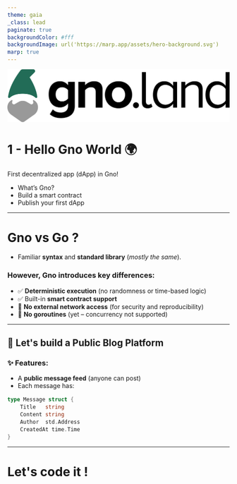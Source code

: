 ```yaml
---
theme: gaia
_class: lead
paginate: true
backgroundColor: #fff
backgroundImage: url('https://marp.app/assets/hero-background.svg')
marp: true
---
```


<!--
Deployed online your first simple dApp

What is possible in Gno compared to Go
How to import already made package

Créer le contenu d'un dApp simple, avec des fonctinonalites + ou - avancé
Platforme de messagerie publique, feed
Une liste de message, avec un blockstamp, et un auteur

Utilisation de librairie online 
Créer une clé avec gnokey
Deploiement du contrat sur la beta net

Next tutorial : Test des packets


-->
![width:600px](../images/gnoland-logo.png)
# 1 - Hello Gno World 🌍
First decentralized app (dApp) in Gno!
- What’s Gno?
- Build a smart contract
- Publish your first dApp
<!--
- Learn what makes Gno different from Go
- Build and deploy your first simple contract
- Understand basic smart contract structure and deployment tools
-->


---
<!--
Gno is designed for blockchain applications
Go for general purpose
-->
# **Gno** vs **Go** ?
- Familiar **syntax** and **standard library** (*mostly the same*).

### However, Gno introduces key differences:
- ✅ **Deterministic execution** (no randomness or time-based logic)
- ✅ Built-in **smart contract support**
- 🚫 **No external network access** (for security and reproducibility)
- 🚫 **No goroutines** (yet – concurrency not supported)


---
## 📢 Let's build a Public Blog Platform
### ✨ Features:
  - A **public message feed** (anyone can post)
- Each message has:
```go
type Message struct {
    Title   string
    Content string
    Author  std.Address
    CreatedAt time.Time
}
```

---
<!--
_class: lead
-->
# Let's code it !

<!-- 

Explain how to render
Explain the data 
How to add new post then
Check result using gnodev everytime

Next time, let's deploy and test next episode
-->

<!--
-> Let's deploy and test your smart contract !

First we need to create a private key using gnokey
gnokey add mykey
We can securely manage private keys

Then let's deploy it on the deployed net

Let's get token

gnoland tx call "publish_message" --args "Hello, Gno!"



-->
